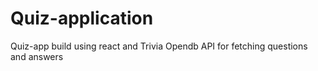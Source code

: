 # Quiz-application
Quiz-app build using react and Trivia Opendb API for fetching questions and answers
